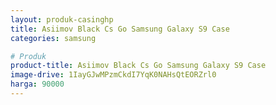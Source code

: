 ```yaml
---
layout: produk-casinghp
title: Asiimov Black Cs Go Samsung Galaxy S9 Case
categories: samsung

# Produk
product-title: Asiimov Black Cs Go Samsung Galaxy S9 Case
image-drive: 1IayGJwMPzmCkdI7YqK0NAHsQtEORZrl0
harga: 90000
---
```

